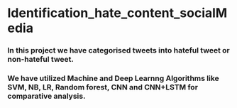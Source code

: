 # Identification_hate_content_socialMedia

### In this project we have categorised tweets into hateful tweet or non-hateful tweet.

### We have utilized Machine and Deep Learnng Algorithms like SVM, NB, LR, Random forest, CNN and CNN+LSTM for comparative analysis.
